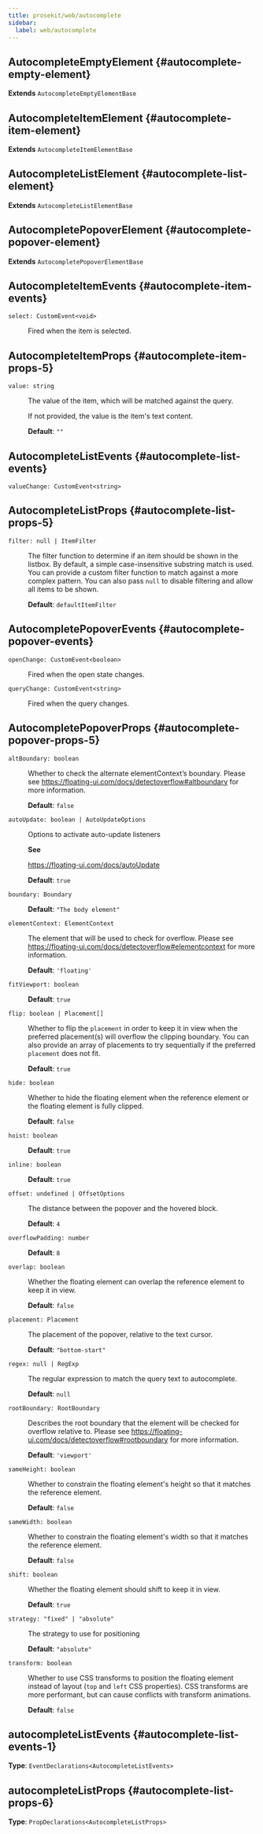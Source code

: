```yaml
---
title: prosekit/web/autocomplete
sidebar:
  label: web/autocomplete
---
```



## AutocompleteEmptyElement {#autocomplete-empty-element}

**Extends** `AutocompleteEmptyElementBase`

<dl>

</dl>

## AutocompleteItemElement {#autocomplete-item-element}

**Extends** `AutocompleteItemElementBase`

<dl>

</dl>

## AutocompleteListElement {#autocomplete-list-element}

**Extends** `AutocompleteListElementBase`

<dl>

</dl>

## AutocompletePopoverElement {#autocomplete-popover-element}

**Extends** `AutocompletePopoverElementBase`

<dl>

</dl>

## AutocompleteItemEvents {#autocomplete-item-events}

<dl>

<dt>

`select: CustomEvent<void>`

</dt>

<dd>

Fired when the item is selected.

</dd>

</dl>

## AutocompleteItemProps {#autocomplete-item-props-5}

<dl>

<dt>

`value: string`

</dt>

<dd>

The value of the item, which will be matched against the query.

If not provided, the value is the item's text content.

**Default**: `""`

</dd>

</dl>

## AutocompleteListEvents {#autocomplete-list-events}

<dl>

<dt>

`valueChange: CustomEvent<string>`

</dt>

<dd>

</dd>

</dl>

## AutocompleteListProps {#autocomplete-list-props-5}

<dl>

<dt>

`filter: null | ItemFilter`

</dt>

<dd>

The filter function to determine if an item should be shown in the listbox.
By default, a simple case-insensitive substring match is used. You can
provide a custom filter function to match against a more complex pattern.
You can also pass `null` to disable filtering and allow all items to be
shown.

**Default**: `defaultItemFilter`

</dd>

</dl>

## AutocompletePopoverEvents {#autocomplete-popover-events}

<dl>

<dt>

`openChange: CustomEvent<boolean>`

</dt>

<dd>

Fired when the open state changes.

</dd>

<dt>

`queryChange: CustomEvent<string>`

</dt>

<dd>

Fired when the query changes.

</dd>

</dl>

## AutocompletePopoverProps {#autocomplete-popover-props-5}

<dl>

<dt>

`altBoundary: boolean`

</dt>

<dd>

Whether to check the alternate elementContext’s boundary. Please see
https://floating-ui.com/docs/detectoverflow#altboundary for more
information.

**Default**: `false`

</dd>

<dt>

`autoUpdate: boolean | AutoUpdateOptions`

</dt>

<dd>

Options to activate auto-update listeners

**See**

https://floating-ui.com/docs/autoUpdate

**Default**: `true`

</dd>

<dt>

`boundary: Boundary`

</dt>

<dd>

**Default**: `"The body element"`

</dd>

<dt>

`elementContext: ElementContext`

</dt>

<dd>

The element that will be used to check for overflow. Please see
https://floating-ui.com/docs/detectoverflow#elementcontext for more
information.

**Default**: `'floating'`

</dd>

<dt>

`fitViewport: boolean`

</dt>

<dd>

**Default**: `true`

</dd>

<dt>

`flip: boolean | Placement[]`

</dt>

<dd>

Whether to flip the `placement` in order to keep it in view when the
preferred placement(s) will overflow the clipping boundary. You can also
provide an array of placements to try sequentially if the preferred
`placement` does not fit.

**Default**: `true`

</dd>

<dt>

`hide: boolean`

</dt>

<dd>

Whether to hide the floating element when the reference element or the
floating element is fully clipped.

**Default**: `false`

</dd>

<dt>

`hoist: boolean`

</dt>

<dd>

**Default**: `true`

</dd>

<dt>

`inline: boolean`

</dt>

<dd>

**Default**: `true`

</dd>

<dt>

`offset: undefined | OffsetOptions`

</dt>

<dd>

The distance between the popover and the hovered block.

**Default**: `4`

</dd>

<dt>

`overflowPadding: number`

</dt>

<dd>

**Default**: `8`

</dd>

<dt>

`overlap: boolean`

</dt>

<dd>

Whether the floating element can overlap the reference element to keep it
in view.

**Default**: `false`

</dd>

<dt>

`placement: Placement`

</dt>

<dd>

The placement of the popover, relative to the text cursor.

**Default**: `"bottom-start"`

</dd>

<dt>

`regex: null | RegExp`

</dt>

<dd>

The regular expression to match the query text to autocomplete.

**Default**: `null`

</dd>

<dt>

`rootBoundary: RootBoundary`

</dt>

<dd>

Describes the root boundary that the element will be checked for overflow relative to.
Please see https://floating-ui.com/docs/detectoverflow#rootboundary for more information.

**Default**: `'viewport'`

</dd>

<dt>

`sameHeight: boolean`

</dt>

<dd>

Whether to constrain the floating element's height so that it matches the
reference element.

**Default**: `false`

</dd>

<dt>

`sameWidth: boolean`

</dt>

<dd>

Whether to constrain the floating element's width so that it matches the
reference element.

**Default**: `false`

</dd>

<dt>

`shift: boolean`

</dt>

<dd>

Whether the floating element should shift to keep it in view.

**Default**: `true`

</dd>

<dt>

`strategy: "fixed" | "absolute"`

</dt>

<dd>

The strategy to use for positioning

**Default**: `"absolute"`

</dd>

<dt>

`transform: boolean`

</dt>

<dd>

Whether to use CSS transforms to position the floating element instead of
layout (`top` and `left` CSS properties). CSS transforms are more
performant, but can cause conflicts with transform animations.

**Default**: `false`

</dd>

</dl>

## autocompleteListEvents {#autocomplete-list-events-1}

**Type**: `EventDeclarations<AutocompleteListEvents>`

## autocompleteListProps {#autocomplete-list-props-6}

**Type**: `PropDeclarations<AutocompleteListProps>`
